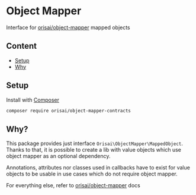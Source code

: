 # Object Mapper

Interface for [orisai/object-mapper](https://github.com/orisai/object-mapper) mapped objects

## Content

- [Setup](#setup)
- [Why](#why)

## Setup

Install with [Composer](https://getcomposer.org)

```sh
composer require orisai/object-mapper-contracts
```

## Why?

This package provides just interface `Orisai\ObjectMapper\MappedObject`. Thanks to that, it is possible to create a lib
with value objects which use object mapper as an optional dependency.

Annotations, attributes nor classes used in callbacks have to exist for value objects to be usable in use cases which do
not require object mapper.

For everything else, refer to [orisai/object-mapper](https://github.com/orisai/object-mapper) docs
